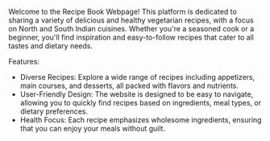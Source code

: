 Welcome to the Recipe Book Webpage! This platform is dedicated to sharing a variety of delicious and healthy vegetarian recipes, with a focus on North and South Indian cuisines. Whether you're a seasoned cook or a beginner, you'll find inspiration and easy-to-follow recipes that cater to all tastes and dietary needs.

Features:
- Diverse Recipes: Explore a wide range of recipes including appetizers, main courses, and desserts, all packed with flavors and nutrients.
- User-Friendly Design: The website is designed to be easy to navigate, allowing you to quickly find recipes based on ingredients, meal types, or dietary preferences.
- Health Focus: Each recipe emphasizes wholesome ingredients, ensuring that you can enjoy your meals without guilt.
